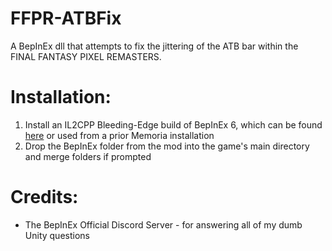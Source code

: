 # FFPR-ATBFix
A BepInEx dll that attempts to fix the jittering of the ATB bar within the FINAL FANTASY PIXEL REMASTERS.

# Installation:
1. Install an IL2CPP Bleeding-Edge build of BepInEx 6, which can be found [here](https://builds.bepis.io/projects/bepinex_be) or used from a prior Memoria installation
2. Drop the BepInEx folder from the mod into the game's main directory and merge folders if prompted

# Credits:
* The BepInEx Official Discord Server - for answering all of my dumb Unity questions

